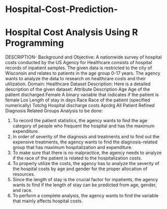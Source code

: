 # Hospital-Cost-Prediction-
# Hospital Cost Analysis Using R Programming 
DESCRIPTION-
Background and Objective:
A nationwide survey of hospital costs conducted by the US Agency for Healthcare consists of hospital records of inpatient samples. The given data is restricted to the city of Wisconsin and relates to patients in the age group 0-17 years. The agency wants to analyze the data to research on healthcare costs and their utilization.
Domain: Healthcare
Dataset Description:
Here is a detailed description of the given dataset:
Attribute	Description
Age 	Age of the patient discharged
Female 	A binary variable that indicates if the patient is female
Los	Length of stay in days
Race 	Race of the patient (specified numerically)
Totchg	Hospital discharge costs
Aprdrg	All Patient Refined Diagnosis Related Groups
Analysis to be done: 
1. To record the patient statistics, the agency wants to find the age category of people who frequent the hospital and has the maximum expenditure.
2. In order of severity of the diagnosis and treatments and to find out the expensive treatments, the agency wants to find the diagnosis-related group that has maximum hospitalization and expenditure.
3. To make sure that there is no malpractice, the agency needs to analyze if the race of the patient is related to the hospitalization costs.
4. To properly utilize the costs, the agency has to analyze the severity of the hospital costs by age and gender for the proper allocation of resources.
5. Since the length of stay is the crucial factor for inpatients, the agency wants to find if the length of stay can be predicted from age, gender, and race.
6. To perform a complete analysis, the agency wants to find the variable that mainly affects hospital costs.
